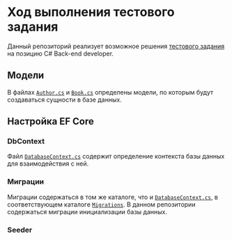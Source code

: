﻿# Ход выполнения тестового задания
Данный репозиторий реализует возможное решения [тестового задания](https://github.com/SendyChat/Sendy.CSharp.TestTask/tree/main) на позицию C# Back-end developer.

## Модели
В файлах [`Author.cs`](Solution.Sendy.CSharp.TestTask/DataBase/Models/Author.cs) и [`Book.cs`](Solution.Sendy.CSharp.TestTask/DataBase/Models/Book.cs) определены модели, по которым будут создаваться сущности в базе данных.

## Настройка EF Core
### DbContext
Файл [`DatabaseContext.cs`](Solution.Sendy.CSharp.TestTask/DataBase/DatabaseContext.cs) содержит определение контекста базы данных для взаимодействия с ней.

### Миграции
Миграции содержаться в том же каталоге, что и [`DatabaseContext.cs`](Solution.Sendy.CSharp.TestTask/DataBase/DatabaseContext.cs), в соответствующем каталоге [`Migrations`](Solution.Sendy.CSharp.TestTask/DataBase/Models).
В данном репозитории содержаться миграции инициализации базы данных.

### Seeder
